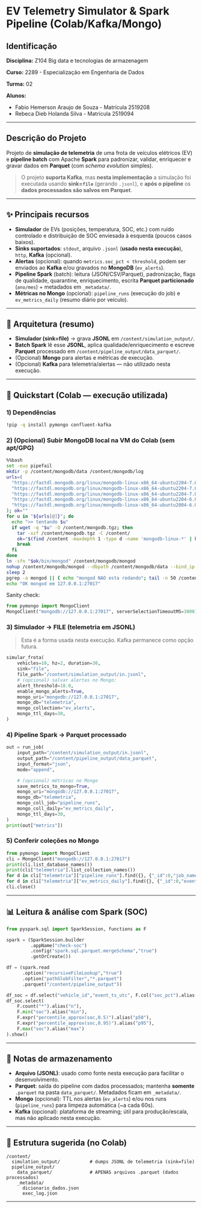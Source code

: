 # EV Telemetry Simulator & Spark Pipeline (Colab/Kafka/Mongo)

## Identificação

**Disciplina:** Z104 Big data e tecnologias de armazenagem

**Curso:** 2289 - Especialização em Engenharia de Dados

**Turma:** 02

**Alunos:**
- Fabio Hemerson Araujo de Souza - Matrícula 2519208
- Rebeca Dieb Holanda Silva - Matrícula 2519094

---

## Descrição do Projeto

Projeto de **simulação de telemetria** de uma frota de veículos elétricos (EV) e **pipeline batch** com Apache **Spark** para padronizar, validar, enriquecer e gravar dados em **Parquet** (com *schema evolution* simples).  

> O projeto **suporta Kafka**, mas **nesta implementação** a simulação foi executada usando **sink=`file`** (gerando `.jsonl`), e **após o pipeline** os **dados processados são salvos em Parquet**.

---

## ✨ Principais recursos
- **Simulador** de EVs (posições, temperatura, SOC, etc.) com ruído controlado e distribuição de SOC enviesada à esquerda (poucos casos baixos).
- **Sinks suportados**: `stdout`, arquivo `.jsonl` (**usado nesta execução**), `http`, **Kafka** (opcional).
- **Alertas** (opcional): quando `metrics.soc_pct < threshold`, podem ser enviados ao **Kafka** e/ou gravados no **MongoDB** (`ev_alerts`).
- **Pipeline Spark** (batch): leitura (JSON/CSV/Parquet), padronização, flags de qualidade, quarantine, enriquecimento, escrita **Parquet particionado** (`ano/mes`) + metadados em `_metadata/`.
- **Métricas no Mongo** (opcional): `pipeline_runs` (execução do job) e `ev_metrics_daily` (resumo diário por veículo).

---

## 🧱 Arquitetura (resumo)
- **Simulador (sink=file)** -> grava **JSONL** em `/content/simulation_output/`.
- **Batch Spark** lê esse **JSONL**, aplica qualidade/enriquecimento e escreve **Parquet** processado em `/content/pipeline_output/data_parquet/`.
- (Opcional) **Mongo** para alertas e métricas de execução.
- (Opcional) **Kafka** para telemetria/alertas — não utilizado nesta execução.

---

## 🚀 Quickstart (Colab — execução utilizada)

### 1) Dependências
```bash
!pip -q install pymongo confluent-kafka
```

### 2) (Opcional) Subir **MongoDB** local na VM do Colab (sem apt/GPG)
```bash
%%bash
set -euo pipefail
mkdir -p /content/mongodb/data /content/mongodb/log
urls=(
  "https://fastdl.mongodb.org/linux/mongodb-linux-x86_64-ubuntu2204-7.0.14.tgz"
  "https://fastdl.mongodb.org/linux/mongodb-linux-x86_64-ubuntu2204-7.0.13.tgz"
  "https://fastdl.mongodb.org/linux/mongodb-linux-x86_64-ubuntu2204-7.0.12.tgz"
  "https://fastdl.mongodb.org/linux/mongodb-linux-x86_64-ubuntu2204-6.0.18.tgz"
  "https://fastdl.mongodb.org/linux/mongodb-linux-x86_64-ubuntu2004-6.0.18.tgz"
); ok=""
for u in "${urls[@]}"; do
  echo ">> tentando $u"
  if wget -q "$u" -O /content/mongodb.tgz; then
    tar -xzf /content/mongodb.tgz -C /content/
    ok="$(find /content -maxdepth 1 -type d -name 'mongodb-linux-*' | head -n1)"
    break
  fi
done
ln -sfn "$ok/bin/mongod" /content/mongodb/mongod
nohup /content/mongodb/mongod --dbpath /content/mongodb/data --bind_ip 127.0.0.1 --port 27017   --logpath /content/mongodb/log/mongod.log --wiredTigerCacheSizeGB 0.25 >/dev/null 2>&1 &
sleep 2
pgrep -a mongod || { echo "mongod NAO esta rodando"; tail -n 50 /content/mongodb/log/mongod.log; exit 1; }
echo "OK mongod em 127.0.0.1:27017"
```

Sanity check:
```python
from pymongo import MongoClient
MongoClient("mongodb://127.0.0.1:27017", serverSelectionTimeoutMS=3000).admin.command("ping")
```

### 3) Simulador -> FILE (telemetria em JSONL)
> Esta é a forma usada nesta execução. Kafka permanece como opção futura.
```python
simular_frota(
    vehicles=10, hz=2, duration=30,
    sink="file",
    file_path="/content/simulation_output/in.jsonl",
    # (opcional) salvar alertas no Mongo:
    alert_threshold=18.0,
    enable_mongo_alerts=True,
    mongo_uri="mongodb://127.0.0.1:27017",
    mongo_db="telemetria",
    mongo_collection="ev_alerts",
    mongo_ttl_days=30,
)
```

### 4) Pipeline Spark -> Parquet processado
```python
out = run_job(
    input_path="/content/simulation_output/in.jsonl",
    output_path="/content/pipeline_output/data_parquet",
    input_format="json",
    mode="append",

    # (opcional) métricas no Mongo
    save_metrics_to_mongo=True,
    mongo_uri="mongodb://127.0.0.1:27017",
    mongo_db="telemetria",
    mongo_coll_job="pipeline_runs",
    mongo_coll_daily="ev_metrics_daily",
    mongo_ttl_days=30,
)
print(out["metrics"])
```

### 5) Conferir coleções no Mongo
```python
from pymongo import MongoClient
cli = MongoClient("mongodb://127.0.0.1:27017")
print(cli.list_database_names())
print(cli["telemetria"].list_collection_names())
for d in cli["telemetria"]["pipeline_runs"].find({}, {"_id":0,"job_name":1,"records_clean":1}).sort("job_start_utc",-1).limit(3): print(d)
for d in cli["telemetria"]["ev_metrics_daily"].find({}, {"_id":0,"event_date":1,"vehicle_id":1,"rows":1}).sort([("event_date",-1)]).limit(3): print(d)
cli.close()
```

---

## 📊 Leitura & análise com Spark (SOC)
```python
from pyspark.sql import SparkSession, functions as F

spark = (SparkSession.builder
         .appName("check-soc")
         .config("spark.sql.parquet.mergeSchema","true")
         .getOrCreate())

df = (spark.read
      .option("recursiveFileLookup","true")
      .option("pathGlobFilter","*.parquet")
      .parquet("/content/pipeline_output"))

df_soc = df.select("vehicle_id","event_ts_utc", F.col("soc_pct").alias("soc"))
df_soc.select(
    F.count("*").alias("n"),
    F.min("soc").alias("min"),
    F.expr("percentile_approx(soc,0.5)").alias("p50"),
    F.expr("percentile_approx(soc,0.95)").alias("p95"),
    F.max("soc").alias("max")
).show()
```

---

## 💾 Notas de armazenamento
- **Arquivo (JSONL)**: usado como fonte nesta execução para facilitar o desenvolvimento.
- **Parquet**: saída do pipeline com dados processados; mantenha **somente** `.parquet` na pasta `data_parquet/`. Metadados ficam em `_metadata/`.
- **Mongo** (opcional): TTL nos alertas (`ev_alerts`) e/ou nos runs (`pipeline_runs`) para limpeza automática (~a cada 60s).
- **Kafka** (opcional): plataforma de streaming; útil para produção/escala, mas não aplicado nesta execução.

---

## 🧩 Estrutura sugerida (no Colab)

```
/content/
  simulation_output/           # dumps JSONL de telemetria (sink=file)
  pipeline_output/
    data_parquet/              # APENAS arquivos .parquet (dados processados)
    _metadata/
      dicionario_dados.json
      exec_log.json
```

---
